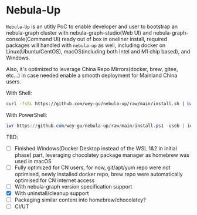 # Nebula-Up

`Nebula-Up` is an utitly PoC to enable developer and user to bootstrap an nebula-graph cluster with nebula-graph-studio(Web UI) and nebula-graph-console(Command UI) ready out of box in oneliner install, required packages will handled with `nebula-up` as well, including docker on Linux(Ubuntu/CentOS), macOS(including both Intel and M1 chip based), and Windows.

Also, it's optimized to leverage China Repo Mirrors(docker, brew, gitee, etc...) in case needed enable a smooth deployment for Mainland China users.

With Shell:

```bash
curl -fsSL https://github.com/wey-gu/nebula-up/raw/main/install.sh | bash
```
With PowerShell:
```powershell
iwr https://github.com/wey-gu/nebula-up/raw/main/install.ps1 -useb | iex
```

TBD:
- [ ] Finished Windows(Docker Desktop instead of the WSL 1&2 in initial phase) part, leveraging chocolatey package manager as homebrew was used in macOS
- [ ] Fully optimized for CN users, for now, git/apt/yum repo were not optimised, newly installed docker repo, brew repo were automatically optimised for CN internet access
- [ ] With nebula-graph version specification support
- [x] With uninstall/cleanup support
- [ ] Packaging similar content into homebrew/chocolatey?
- [ ] CI/UT
